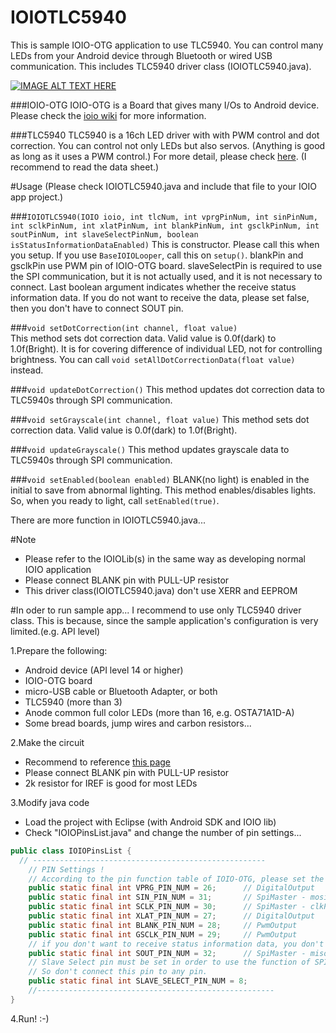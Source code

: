 IOIOTLC5940
===========

This is sample IOIO-OTG application to use TLC5940. You can control many LEDs from your Android device through Bluetooth or wired USB communication. This includes TLC5940 driver class (IOIOTLC5940.java).

[![IMAGE ALT TEXT HERE](http://img.youtube.com/vi/WhSfL354fno/0.jpg)](http://www.youtube.com/watch?v=WhSfL354fno)

###IOIO-OTG
IOIO-OTG is a Board that gives many I/Os to Android device. Please check the [ioio wiki](https://github.com/ytai/ioio/wiki)
 for more information.  

###TLC5940
TLC5940 is a 16ch LED driver with with PWM control and dot correction. You can control not only LEDs but also servos. (Anything is good as long as it uses a PWM control.) For more detail, please check [here](http://www.ti.com/product/tlc5940). (I recommend to read the data sheet.)

#Usage
(Please check IOIOTLC5940.java and include that file to your IOIO app project.)

###`IOIOTLC5940(IOIO ioio, int tlcNum, int vprgPinNum, int sinPinNum, int sclkPinNum, int xlatPinNum, int blankPinNum, int gsclkPinNum, int soutPinNum, int slaveSelectPinNum, boolean isStatusInformationDataEnabled)`
This is constructor. Please call this when you setup. If you use `BaseIOIOLooper`, call this on `setup()`. blankPin and gsclkPin use PWM pin of IOIO-OTG board. slaveSelectPin is required to use the SPI communication, but it is not actually used, and it is not necessary to connect. Last boolean argument indicates whether the receive status information data. If you do not want to receive the data, please set false, then you don't have to connect SOUT pin.

###`void setDotCorrection(int channel, float value)`  
This method sets dot correction data. Valid value is 0.0f(dark) to 1.0f(Bright). It is for covering difference of individual LED, not for controlling brightness. You can call `void setAllDotCorrectionData(float value)` instead.

###`void updateDotCorrection()`
This method updates dot correction data to TLC5940s through SPI communication.

###`void setGrayscale(int channel, float value)`
This method sets dot correction data. Valid value is 0.0f(dark) to 1.0f(Bright).

###`void updateGrayscale()`
This method updates grayscale data to TLC5940s through SPI communication.

###`void setEnabled(boolean enabled)`
BLANK(no light) is enabled in the initial to save from abnormal lighting. This method enables/disables lights. So, when you ready to light, call `setEnabled(true)`.

There are more function in IOIOTLC5940.java...

#Note
 * Please refer to the IOIOLib(s) in the same way as developing normal IOIO application 
 * Please connect BLANK pin with PULL-UP resistor
 * This driver class(IOIOTLC5940.java) don't use XERR and EEPROM

#In oder to run sample app...
I recommend to use only TLC5940 driver class. This is because, since the  sample application's configuration is very limited.(e.g. API level)

1.Prepare the following:

 * Android device (API level 14 or higher)
 * IOIO-OTG board 
 * micro-USB cable or Bluetooth Adapter, or both
 * TLC5940 (more than 3)
 * Anode common full color LEDs (more than 16, e.g. OSTA71A1D-A)
 * Some bread boards, jump wires and carbon resistors...  

2.Make the circuit

 * Recommend to reference [this page](http://tlc5940arduino.googlecode.com/svn/wiki/images/breadboard-arduino-tlc5940.png)
 * Please connect BLANK pin with PULL-UP resistor
 * 2k resistor for IREF is good for most LEDs

3.Modify java code

 * Load the project with Eclipse (with Android SDK and IOIO lib)
 * Check "IOIOPinsList.java" and change the number of pin settings...

```java:IOIOPinsList.java
public class IOIOPinsList {
  // ----------------------------------------------------
	// PIN Settings !
	// According to the pin function table of IOIO-OTG, please set the number of pin
	public static final int VPRG_PIN_NUM = 26;		// DigitalOutput
	public static final int SIN_PIN_NUM = 31;		// SpiMaster - mosiPin
	public static final int SCLK_PIN_NUM = 30;		// SpiMaster - clkPin
	public static final int XLAT_PIN_NUM = 27;		// DigitalOutput
	public static final int BLANK_PIN_NUM = 28;		// PwmOutput
	public static final int GSCLK_PIN_NUM = 29;		// PwmOutput
	// if you don't want to receive status information data, you don't have to connect sout pin.
	public static final int SOUT_PIN_NUM = 32;		// SpiMaster - misoPin
	// Slave Select pin must be set in order to use the function of SPI communication in IOIO-OTG board, there is no role in practice.
	// So don't connect this pin to any pin.
	public static final int SLAVE_SELECT_PIN_NUM = 8;
	//-----------------------------------------------------
}
```

4.Run! :-)
